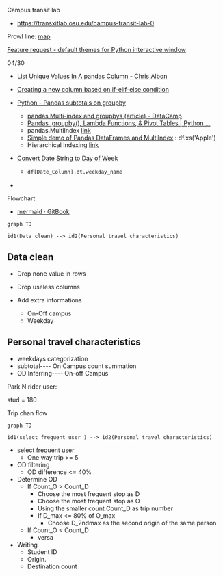 Campus transit lab

* https://transxitlab.osu.edu/campus-transit-lab-0 

Prowl line: [map](https://uwm.edu/transportation/prowllinecommuters/) 

[Feature request - default themes for Python interactive window](https://github.com/Microsoft/vscode-python/issues/3773) 

04/30

* [List Unique Values In A pandas Column - Chris Albon](https://chrisalbon.com/python/data_wrangling/pandas_list_unique_values_in_column/)

* [Creating a new column based on if-elif-else condition](https://stackoverflow.com/questions/21702342/creating-a-new-column-based-on-if-elif-else-condition)

* [Python - Pandas subtotals on groupby](https://stackoverflow.com/questions/47494720/python-pandas-subtotals-on-groupby)

  * [pandas Multi-index and groupbys (article) - DataCamp](https://www.datacamp.com/community/tutorials/pandas-multi-index) 
  * [Pandas .groupby(), Lambda Functions, & Pivot Tables | Python ...](https://mode.com/python-tutorial/pandas-groupby-and-python-lambda-functions/) 
  * pandas.MultiIndex [link](https://pandas.pydata.org/pandas-docs/stable/user_guide/advanced.html) 
  * [Simple demo of Pandas DataFrames and MultiIndex](https://www.somebits.com/~nelson/pandas-multiindex-slice-demo.html)  : df.xs('Apple')
  * Hierarchical Indexing [link](https://jakevdp.github.io/PythonDataScienceHandbook/03.05-hierarchical-indexing.html) 

* [Convert Date String to Day of Week](https://stackoverflow.com/questions/16766643/convert-date-string-to-day-of-week)

  * ```py
    df[Date_Column].dt.weekday_name
    ```

* 

Flowchart

* [mermaid · GitBook](https://mermaidjs.github.io/)



```mermaid
graph TD

id1(Data clean) --> id2(Personal travel characteristics)
```

## Data clean

* Drop none value in rows

* Drop useless columns 

* Add extra informations

  * On-Off campus
  * Weekday

  

## Personal travel characteristics

* weekdays categorization
* subtotal---- On Campus count summation
* OD Inferring---- On-off Campus

Park N rider user:

stud = 180 







Trip chan flow

```mermaid
graph TD

id1(select frequent user ) --> id2(Personal travel characteristics)
```





* select frequent user 
  * One way trip  >= 5
* OD  filtering
  * OD difference <= 40%
* Determine OD
  * If Count_O >  Count_D 
    * Choose the most frequent stop as D 
    * Choose the most frequent stop as O
    * Using the smaller count Count_D as trip number
    * If D_max <= 80% of  O_max
      * Choose D_2ndmax as the second origin of the same person
  * If Count_O <  Count_D 
    * versa
* Writing
  * Student ID
  * Origin. 
  * Destination  count